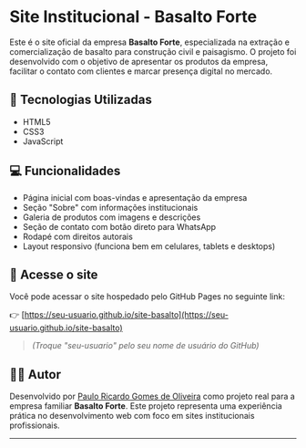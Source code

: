 # Site Institucional - Basalto Forte

Este é o site oficial da empresa **Basalto Forte**, especializada na extração e comercialização de basalto para construção civil e paisagismo. O projeto foi desenvolvido com o objetivo de apresentar os produtos da empresa, facilitar o contato com clientes e marcar presença digital no mercado.

## 🚀 Tecnologias Utilizadas

- HTML5  
- CSS3  
- JavaScript  

## 💻 Funcionalidades

- Página inicial com boas-vindas e apresentação da empresa  
- Seção "Sobre" com informações institucionais  
- Galeria de produtos com imagens e descrições  
- Seção de contato com botão direto para WhatsApp  
- Rodapé com direitos autorais  
- Layout responsivo (funciona bem em celulares, tablets e desktops)

## 🔗 Acesse o site

Você pode acessar o site hospedado pelo GitHub Pages no seguinte link:

👉 [https://seu-usuario.github.io/site-basalto](https://seu-usuario.github.io/site-basalto)

> *(Troque "seu-usuario" pelo seu nome de usuário do GitHub)*

## 👨‍💻 Autor

Desenvolvido por [Paulo Ricardo Gomes de Oliveira](https://www.linkedin.com/in/paulo-oliveira) como projeto real para a empresa familiar **Basalto Forte**. Este projeto representa uma experiência prática no desenvolvimento web com foco em sites institucionais profissionais.

---
